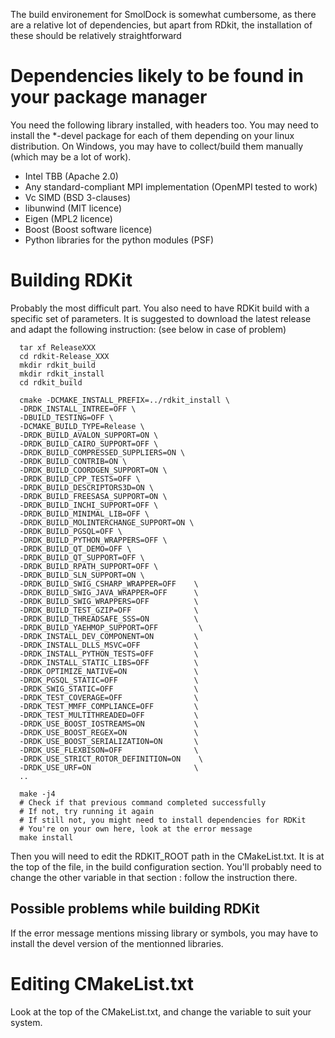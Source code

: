
The build environement for SmolDock is  somewhat cumbersome, as there are a relative lot of dependencies, but apart from
RDkit, the installation of these should be relatively straightforward

# Dependencies likely to be found in your package manager

You need the following library installed, with headers too. You may need to install the *-devel package for each of them
depending on your linux distribution. On Windows, you may have to collect/build them manually (which may be a lot of work).

- Intel TBB (Apache 2.0)
- Any standard-compliant MPI implementation (OpenMPI tested to work)
- Vc SIMD (BSD 3-clauses)
- libunwind (MIT licence)
- Eigen (MPL2 licence)
- Boost (Boost software licence)
- Python libraries for the python modules (PSF)

# Building RDKit

Probably the most difficult part. You also need to have RDKit build with a specific set of parameters. It is suggested
to download the latest release and  adapt the following instruction: (see below in case of problem)
 
 
      tar xf ReleaseXXX
      cd rdkit-Release_XXX
      mkdir rdkit_build
      mkdir rdkit_install
      cd rdkit_build
      
      cmake -DCMAKE_INSTALL_PREFIX=../rdkit_install \
      -DRDK_INSTALL_INTREE=OFF \
      -DBUILD_TESTING=OFF \
      -DCMAKE_BUILD_TYPE=Release \
      -DRDK_BUILD_AVALON_SUPPORT=ON \
      -DRDK_BUILD_CAIRO_SUPPORT=OFF \
      -DRDK_BUILD_COMPRESSED_SUPPLIERS=ON \
      -DRDK_BUILD_CONTRIB=ON \
      -DRDK_BUILD_COORDGEN_SUPPORT=ON \
      -DRDK_BUILD_CPP_TESTS=OFF \
      -DRDK_BUILD_DESCRIPTORS3D=ON \
      -DRDK_BUILD_FREESASA_SUPPORT=ON \
      -DRDK_BUILD_INCHI_SUPPORT=OFF \
      -DRDK_BUILD_MINIMAL_LIB=OFF \
      -DRDK_BUILD_MOLINTERCHANGE_SUPPORT=ON \
      -DRDK_BUILD_PGSQL=OFF \
      -DRDK_BUILD_PYTHON_WRAPPERS=OFF \
      -DRDK_BUILD_QT_DEMO=OFF \
      -DRDK_BUILD_QT_SUPPORT=OFF \
      -DRDK_BUILD_RPATH_SUPPORT=OFF \
      -DRDK_BUILD_SLN_SUPPORT=ON \
      -DRDK_BUILD_SWIG_CSHARP_WRAPPER=OFF    \
      -DRDK_BUILD_SWIG_JAVA_WRAPPER=OFF      \
      -DRDK_BUILD_SWIG_WRAPPERS=OFF          \
      -DRDK_BUILD_TEST_GZIP=OFF              \
      -DRDK_BUILD_THREADSAFE_SSS=ON          \
      -DRDK_BUILD_YAEHMOP_SUPPORT=OFF         \
      -DRDK_INSTALL_DEV_COMPONENT=ON         \
      -DRDK_INSTALL_DLLS_MSVC=OFF            \
      -DRDK_INSTALL_PYTHON_TESTS=OFF         \
      -DRDK_INSTALL_STATIC_LIBS=OFF          \
      -DRDK_OPTIMIZE_NATIVE=ON               \
      -DRDK_PGSQL_STATIC=OFF                 \
      -DRDK_SWIG_STATIC=OFF                  \
      -DRDK_TEST_COVERAGE=OFF                \
      -DRDK_TEST_MMFF_COMPLIANCE=OFF         \
      -DRDK_TEST_MULTITHREADED=OFF           \
      -DRDK_USE_BOOST_IOSTREAMS=ON           \
      -DRDK_USE_BOOST_REGEX=ON               \
      -DRDK_USE_BOOST_SERIALIZATION=ON       \
      -DRDK_USE_FLEXBISON=OFF                \
      -DRDK_USE_STRICT_ROTOR_DEFINITION=ON    \
      -DRDK_USE_URF=ON                       \
      ..
      
      make -j4
      # Check if that previous command completed successfully
      # If not, try running it again
      # If still not, you might need to install dependencies for RDKit
      # You're on your own here, look at the error message
      make install
 

Then you will need to edit the RDKIT_ROOT path in the CMakeList.txt. It is at the top of the file, in the build configuration
section. You'll probably need to change the other variable in that section : follow the instruction there.

## Possible problems while building RDKit

If the error message mentions missing library or symbols, you may have to install the devel version of the mentionned libraries.

# Editing CMakeList.txt

Look at the top of the CMakeList.txt, and change the variable to suit your system.
